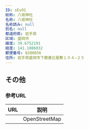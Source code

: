 ```yaml
---
ID: sEu91
総称: 八坂神社
名称: 八坂神社
名称読み: null
別名: null
都道府県: 岩手県
区域: 盛岡市
緯度: 39.6752191
経度: 141.1086032
郵便番号: 0200856
住所: 岩手県盛岡市下鹿妻辻屋敷１０４−２５
---
```


## その他

### 参考URL

| URL | 説明          |
| --- | ------------- |
|     | OpenStreetMap |
